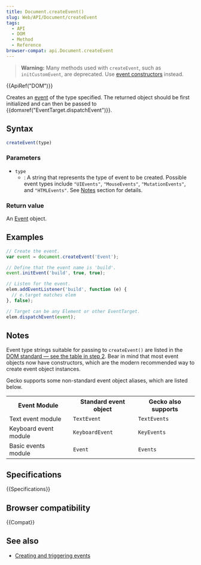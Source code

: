 ```yaml
---
title: Document.createEvent()
slug: Web/API/Document/createEvent
tags:
  - API
  - DOM
  - Method
  - Reference
browser-compat: api.Document.createEvent
---
```

> **Warning:** Many methods used with `createEvent`, such as `initCustomEvent`, are deprecated.
> Use [event constructors](/en-US/docs/Web/API/CustomEvent) instead.

{{ApiRef("DOM")}}

Creates an [event](/en-US/docs/Web/API/Event) of the type specified. The
returned object should be first initialized and can then be passed to
{{domxref("EventTarget.dispatchEvent")}}.

## Syntax

```js
createEvent(type)
```
### Parameters

- `type` 
  - : A string that represents the type of event to be
  created. Possible event types include `"UIEvents"`,
  `"MouseEvents"`, `"MutationEvents"`, and
  `"HTMLEvents"`. See [Notes](#notes) section for details.

### Return value

An [Event](/en-US/docs/Web/API/Event) object.

## Examples

```js
// Create the event.
var event = document.createEvent('Event');

// Define that the event name is 'build'.
event.initEvent('build', true, true);

// Listen for the event.
elem.addEventListener('build', function (e) {
  // e.target matches elem
}, false);

// Target can be any Element or other EventTarget.
elem.dispatchEvent(event);
```

## Notes

Event type strings suitable for passing to `createEvent()` are listed in the
[DOM standard — see the
table in step 2](https://dom.spec.whatwg.org/#dom-document-createevent). Bear in mind that most event objects now have constructors, which
are the modern recommended way to create event object instances.

Gecko supports some non-standard event object aliases, which are listed below.

<table class="fullwidth-table">
  <tbody>
    <tr>
      <th>Event Module</th>
      <th>Standard event object</th>
      <th>Gecko also supports</th>
    </tr>
    <tr>
      <td>Text event module</td>
      <td><code>TextEvent</code></td>
      <td><code>TextEvents</code></td>
    </tr>
    <tr>
      <td>Keyboard event module</td>
      <td><code>KeyboardEvent</code></td>
      <td><code>KeyEvents</code></td>
    </tr>
    <tr>
      <td>Basic events module</td>
      <td><code>Event</code></td>
      <td><code>Events</code></td>
    </tr>
  </tbody>
</table>

## Specifications

{{Specifications}}

## Browser compatibility

{{Compat}}

## See also

- [Creating and triggering events](/en-US/docs/Web/Events/Creating_and_triggering_events)
